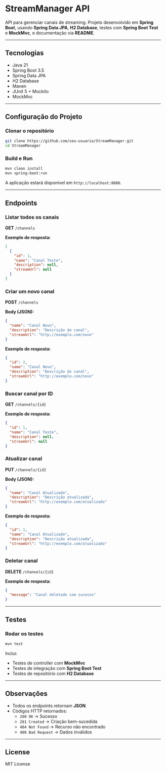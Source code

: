 # StreamManager API

API para gerenciar canais de streaming. Projeto desenvolvido em **Spring Boot**, usando **Spring Data JPA**, **H2 Database**, testes com **Spring Boot Test** e **MockMvc**, e documentação via **README**.

---

## Tecnologias

- Java 21
- Spring Boot 3.5
- Spring Data JPA
- H2 Database
- Maven
- JUnit 5 + Mockito
- MockMvc

---

## Configuração do Projeto

### Clonar o repositório

```bash
git clone https://github.com/seu-usuario/StreamManager.git
cd StreamManager
```

### Build e Run

```bash
mvn clean install
mvn spring-boot:run
```

A aplicação estará disponível em `http://localhost:8080`.

---

## Endpoints

### Listar todos os canais

**GET** `/channels`

**Exemplo de resposta:**

```json
[
  {
    "id": 1,
    "name": "Canal Teste",
    "description": null,
    "streamUrl": null
  }
]
```

### Criar um novo canal

**POST** `/channels`

**Body (JSON):**

```json
{
  "name": "Canal Novo",
  "description": "Descrição do canal",
  "streamUrl": "http://exemplo.com/novo"
}
```

**Exemplo de resposta:**

```json
{
  "id": 2,
  "name": "Canal Novo",
  "description": "Descrição do canal",
  "streamUrl": "http://exemplo.com/novo"
}
```

### Buscar canal por ID

**GET** `/channels/{id}`

**Exemplo de resposta:**

```json
{
  "id": 1,
  "name": "Canal Teste",
  "description": null,
  "streamUrl": null
}
```

### Atualizar canal

**PUT** `/channels/{id}`

**Body (JSON):**

```json
{
  "name": "Canal Atualizado",
  "description": "Descrição atualizada",
  "streamUrl": "http://exemplo.com/atualizado"
}
```

**Exemplo de resposta:**

```json
{
  "id": 1,
  "name": "Canal Atualizado",
  "description": "Descrição atualizada",
  "streamUrl": "http://exemplo.com/atualizado"
}
```

### Deletar canal

**DELETE** `/channels/{id}`

**Exemplo de resposta:**

```json
{
  "message": "Canal deletado com sucesso"
}
```

---

## Testes

### Rodar os testes

```bash
mvn test
```

Inclui:

- Testes de controller com **MockMvc**
- Testes de integração com **Spring Boot Test**
- Testes de repositório com **H2 Database**

---

## Observações

- Todos os endpoints retornam **JSON**.
- Códigos HTTP retornados:
    - `200 OK` → Sucesso
    - `201 Created` → Criação bem-sucedida
    - `404 Not Found` → Recurso não encontrado
    - `400 Bad Request` → Dados inválidos

---

## License

MIT License